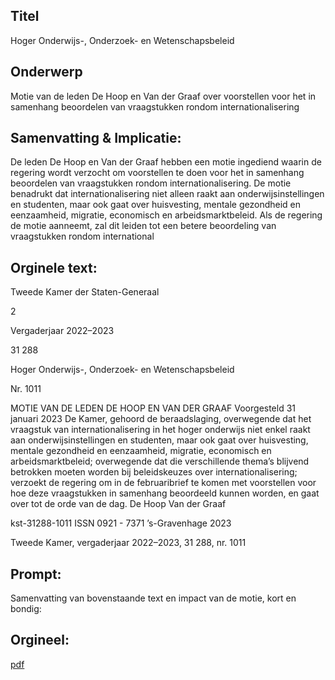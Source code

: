 ## Titel
Hoger Onderwijs-, Onderzoek- en Wetenschapsbeleid
## Onderwerp
Motie van de leden De Hoop en Van der Graaf over voorstellen voor het in samenhang beoordelen van vraagstukken rondom internationalisering 
## Samenvatting & Implicatie:

De leden De Hoop en Van der Graaf hebben een motie ingediend waarin de regering wordt verzocht om voorstellen te doen voor het in samenhang beoordelen van vraagstukken rondom internationalisering. De motie benadrukt dat internationalisering niet alleen raakt aan onderwijsinstellingen en studenten, maar ook gaat over huisvesting, mentale gezondheid en eenzaamheid, migratie, economisch en arbeidsmarktbeleid. Als de regering de motie aanneemt, zal dit leiden tot een betere beoordeling van vraagstukken rondom international
## Orginele text:


Tweede Kamer der Staten-Generaal

2

Vergaderjaar 2022–2023

31 288

Hoger Onderwijs-, Onderzoek- en
Wetenschapsbeleid

Nr. 1011

MOTIE VAN DE LEDEN DE HOOP EN VAN DER GRAAF
Voorgesteld 31 januari 2023
De Kamer,
gehoord de beraadslaging,
overwegende dat het vraagstuk van internationalisering in het hoger
onderwijs niet enkel raakt aan onderwijsinstellingen en studenten, maar
ook gaat over huisvesting, mentale gezondheid en eenzaamheid, migratie,
economisch en arbeidsmarktbeleid;
overwegende dat die verschillende thema’s blijvend betrokken moeten
worden bij beleidskeuzes over internationalisering;
verzoekt de regering om in de februaribrief te komen met voorstellen voor
hoe deze vraagstukken in samenhang beoordeeld kunnen worden,
en gaat over tot de orde van de dag.
De Hoop
Van der Graaf

kst-31288-1011
ISSN 0921 - 7371
’s-Gravenhage 2023

Tweede Kamer, vergaderjaar 2022–2023, 31 288, nr. 1011


## Prompt:
Samenvatting van bovenstaande text en impact van de motie, kort en bondig:

## Orgineel:
[pdf](https://gegevensmagazijn.tweedekamer.nl/OData/v4/2.0/Document(edf4b004-c71c-4328-a22b-a0b435c428c8)/resource)
